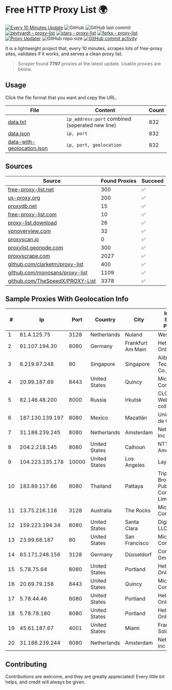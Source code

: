 
# Free HTTP Proxy List 🌍

[![Every 10 Minutes Update](https://github.com/mertguvencli/http-proxy-list/actions/workflows/main.yml/badge.svg?branch=main)](https://github.com/mertguvencli/http-proxy-list/actions/workflows/main.yml)
![GitHub](https://img.shields.io/github/license/mertguvencli/http-proxy-list)
![GitHub last commit](https://img.shields.io/github/last-commit/mertguvencli/http-proxy-list)
[![zevtyardt - proxy-list](https://img.shields.io/static/v1?label=zevtyardt&message=proxy-list&color=blue&logo=github)](https://github.com/zevtyardt/proxy-list "Go to GitHub repo")
[![stars - proxy-list](https://img.shields.io/github/stars/zevtyardt/proxy-list?style=social)](https://github.com/zevtyardt/proxy-list)
[![forks - proxy-list](https://img.shields.io/github/forks/zevtyardt/proxy-list?style=social)](https://github.com/zevtyardt/proxy-list)
[![Proxy Updater](https://github.com/zevtyardt/proxy-list/workflows/Proxy%20Updater/badge.svg)](https://github.com/zevtyardt/proxy-list/actions?query=workflow:"Proxy+Updater")
![GitHub repo size](https://img.shields.io/github/repo-size/zevtyardt/proxy-list)
[![GitHub commit activity](https://img.shields.io/github/commit-activity/m/zevtyardt/proxy-list?logo=commits)](https://github.com/zevtyardt/proxy-list/commits/main)

It is a lightweight project that, every 10 minutes, scrapes lots of free-proxy sites, validates if it works, and serves a clean proxy list.

> Scraper found **7797** proxies at the latest update. Usable proxies are below.

## Usage

Click the file format that you want and copy the URL.

|File|Content|Count|
|----|-------|-----|
|[data.txt](https://raw.githubusercontent.com/mertguvencli/http-proxy-list/main/proxy-list/data.txt)|`ip_address:port` combined (seperated new line)|832|
|[data.json](https://raw.githubusercontent.com/mertguvencli/http-proxy-list/main/proxy-list/data.json)|`ip, port`|832|
|[data-with-geolocation.json](https://raw.githubusercontent.com/mertguvencli/http-proxy-list/main/proxy-list/data-with-geolocation.json)|`ip, port, geolocation`|832|

## Sources

|Source|Found Proxies|Succeed|
|------|-------------|-------|
|[free-proxy-list.net](https://free-proxy-list.net)|300|✅|
|[us-proxy.org](https://www.us-proxy.org)|200|✅|
|[proxydb.net](http://proxydb.net)|15|✅|
|[free-proxy-list.com](https://free-proxy-list.com/?page=&port=&type%5B%5D=http&type%5B%5D=https&up_time=0&search=Search)|10|✅|
|[proxy-list.download](https://www.proxy-list.download/HTTP)|26|✅|
|[vpnoverview.com](https://vpnoverview.com/privacy/anonymous-browsing/free-proxy-servers)|32|✅|
|[proxyscan.io](https://www.proxyscan.io)|0|✅|
|[proxylist.geonode.com](https://proxylist.geonode.com/api/proxy-list?limit=300&page=1&sort_by=lastChecked&sort_type=desc&protocols=http,https)|300|✅|
|[proxyscrape.com](https://api.proxyscrape.com/v2/?request=displayproxies&protocol=http&timeout=10000&country=all&ssl=all&anonymity=all)|2027|✅|
|[github.com/clarketm/proxy-list](https://raw.githubusercontent.com/clarketm/proxy-list/master/proxy-list-raw.txt)|400|✅|
|[github.com/monosans/proxy-list](https://raw.githubusercontent.com/monosans/proxy-list/main/proxies/http.txt)|1109|✅|
|[github.com/TheSpeedX/PROXY-List](https://raw.githubusercontent.com/TheSpeedX/PROXY-List/master/http.txt)|3378|✅|


## Sample Proxies With Geolocation Info

|#|Ip|Port|Country|City|Internet Service Provider|
|-|--|----|-------|----|-------------------------|
|1|81.4.125.75|3128|Netherlands|Nuland|WeservIT|
|2|91.107.194.30|8080|Germany|Frankfurt Am Main|Hetzner Online AG|
|3|8.219.97.248|80|Singapore|Singapore|Alibaba (US) Technology Co., Ltd.|
|4|20.99.187.69|8443|United States|Quincy|Microsoft Corporation|
|5|82.146.48.200|8000|Russia|Irkutsk|CLOUD WebDC collocation|
|6|187.130.139.197|8080|Mexico|Mazatlán|Uninet S.A. de C.V.|
|7|31.186.239.245|8080|Netherlands|Amsterdam|NetSkope Inc|
|8|204.2.218.145|8080|United States|Calhoun|NTT America, Inc.|
|9|104.223.135.178|10000|United States|Los Angeles|LayerHost|
|10|183.89.117.86|8080|Thailand|Pattaya|Triple T Broadband Public Company Limited|
|11|13.75.216.118|3128|Australia|The Rocks|Microsoft Corporation|
|12|159.223.194.34|8080|United States|Santa Clara|DigitalOcean, LLC|
|13|23.99.68.187|80|United States|San Francisco|Microsoft Corporation|
|14|83.171.248.156|3128|Germany|Düsseldorf|Contabo GmbH|
|15|5.78.75.64|8080|United States|Portland|Hetzner Online GmbH|
|16|20.69.79.158|8443|United States|Quincy|Microsoft Corporation|
|17|5.78.44.46|8080|United States|Portland|Hetzner Online GmbH|
|18|5.78.78.180|8080|United States|Portland|Hetzner Online GmbH|
|19|45.61.187.67|4001|United States|Miami|FranTech Solutions|
|20|31.186.239.244|8080|Netherlands|Amsterdam|NetSkope Inc|



## Contributing

Contributions are welcome, and they are greatly appreciated! Every
little bit helps, and credit will always be given.


